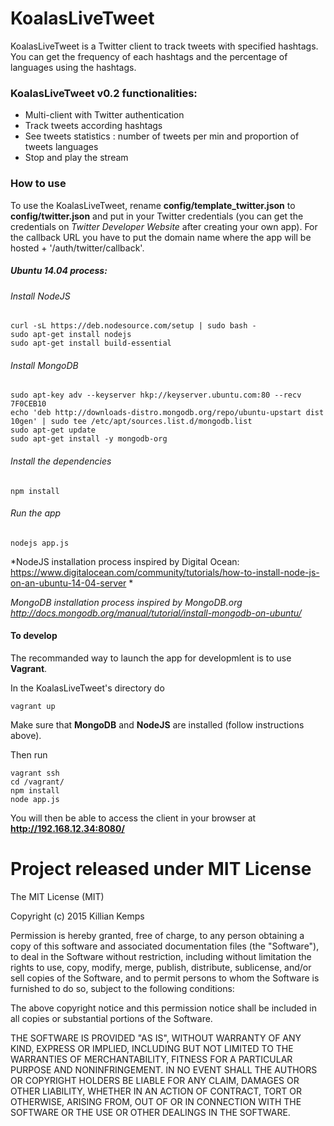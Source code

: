 KoalasLiveTweet
===============

KoalasLiveTweet is a Twitter client to track tweets with specified hashtags. You can get the frequency of each hashtags and the percentage of languages using the hashtags.

### KoalasLiveTweet v0.2 functionalities:

- Multi-client with Twitter authentication
- Track tweets according hashtags
- See tweets statistics : number of tweets per min and proportion of tweets languages
- Stop and play the stream

### How to use 
To use the KoalasLiveTweet, rename **config/template_twitter.json** to **config/twitter.json** and put in your Twitter credentials (you can get the credentials on *Twitter Developer Website* after creating your own app). For the callback URL you have to put the domain name where the app will be hosted + '/auth/twitter/callback'.

##### Ubuntu 14.04 process:
###### Install NodeJS
    curl -sL https://deb.nodesource.com/setup | sudo bash -
    sudo apt-get install nodejs
    sudo apt-get install build-essential
    
###### Install MongoDB
    sudo apt-key adv --keyserver hkp://keyserver.ubuntu.com:80 --recv 7F0CEB10
    echo 'deb http://downloads-distro.mongodb.org/repo/ubuntu-upstart dist 10gen' | sudo tee /etc/apt/sources.list.d/mongodb.list
    sudo apt-get update
    sudo apt-get install -y mongodb-org
    
###### Install the dependencies
    npm install
    
###### Run the app
    nodejs app.js
    
    
*NodeJS installation process inspired by Digital Ocean: https://www.digitalocean.com/community/tutorials/how-to-install-node-js-on-an-ubuntu-14-04-server
*

*MongoDB installation process inspired by MongoDB.org http://docs.mongodb.org/manual/tutorial/install-mongodb-on-ubuntu/*

#### To develop
The recommanded way to launch the app for developmlent is to use **Vagrant**.

In the KoalasLiveTweet's directory do

    vagrant up
    
Make sure that **MongoDB** and **NodeJS** are installed (follow instructions above).

Then run
    
    vagrant ssh
    cd /vagrant/
    npm install
    node app.js
    
You will then be able to access the client in your browser at **http://192.168.12.34:8080/**

# Project released under MIT License

The MIT License (MIT)

Copyright (c) 2015 Killian Kemps

Permission is hereby granted, free of charge, to any person obtaining a copy
of this software and associated documentation files (the "Software"), to deal
in the Software without restriction, including without limitation the rights
to use, copy, modify, merge, publish, distribute, sublicense, and/or sell
copies of the Software, and to permit persons to whom the Software is
furnished to do so, subject to the following conditions:

The above copyright notice and this permission notice shall be included in
all copies or substantial portions of the Software.

THE SOFTWARE IS PROVIDED "AS IS", WITHOUT WARRANTY OF ANY KIND, EXPRESS OR
IMPLIED, INCLUDING BUT NOT LIMITED TO THE WARRANTIES OF MERCHANTABILITY,
FITNESS FOR A PARTICULAR PURPOSE AND NONINFRINGEMENT. IN NO EVENT SHALL THE
AUTHORS OR COPYRIGHT HOLDERS BE LIABLE FOR ANY CLAIM, DAMAGES OR OTHER
LIABILITY, WHETHER IN AN ACTION OF CONTRACT, TORT OR OTHERWISE, ARISING FROM,
OUT OF OR IN CONNECTION WITH THE SOFTWARE OR THE USE OR OTHER DEALINGS IN
THE SOFTWARE.
